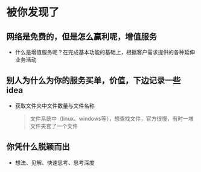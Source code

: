 # 被你发现了

## 网络是免费的，但是怎么赢利呢，增值服务
- 什么是增值服务呢？在完成基本功能的基础上，根据客户需求提供的各种延伸业务活动

## 别人为什么为你的服务买单，价值，下边记录一些idea
- 获取文件夹中文件数量与文件名称
  > 文件系统中（linux、windows等），想查找文件，官方很慢，有时一堆文件夹套了一个文件

## 你凭什么脱颖而出
- 想法、见解、快速思考、思考深度
